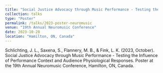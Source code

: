 ```yaml
---
title: "Social Justice Advocacy through Music Performance - Testing the Influence of Performance Context and Audience Physiological Responses"
collection: talks
type: "Poster"
permalink: /talks/2023-poster-neuromusic
venue: "19th Annual Neuromusic Conference"
date: 2023-10-28
location: "Hamilton, ON, Canada"
---
```


Schlichting, J. L., Saxena, S., Flannery, M. B., & Fink, L. K. (2023, October). Social Justice Advocacy through Music Performance - Testing the Influence of Performance Context and Audience Physiological Responses. Poster at the 19th Annual Neuromusic Conference, Hamilton, ON, Canada.